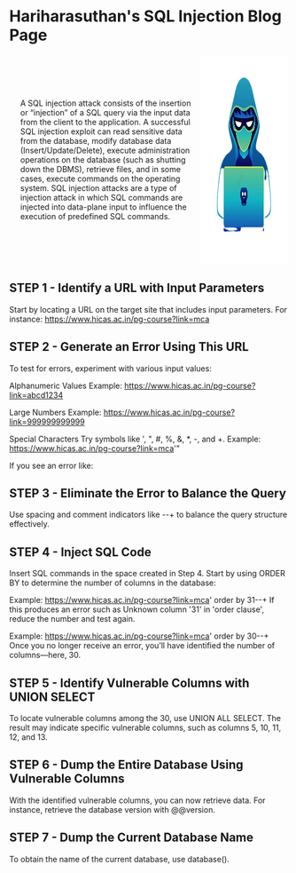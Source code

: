 # Hariharasuthan's SQL Injection Blog Page

<div style="display: flex; align-items: center;">
  <!-- Text on the right side -->
  <div style="flex: 2; padding-left: 20px;">
    <p>
      A SQL injection attack consists of the insertion or “injection” of a SQL query via the input data from the client to the application. 
      A successful SQL injection exploit can read sensitive data from the database, modify database data (Insert/Update/Delete), execute 
      administration operations on the database (such as shutting down the DBMS), retrieve files, and in some cases, execute commands 
      on the operating system. SQL injection attacks are a type of injection attack in which SQL commands are injected into data-plane input 
      to influence the execution of predefined SQL commands.
    </p>
  </div>
    <!-- Image on the left side -->
  <div style="flex: 1;">
    <img src="assets/images/blog1_image-removebg-preview.png" style="height: 375px; width: 340px;" alt="animae">
  </div>

</div>

## STEP 1 - Identify a URL with Input Parameters
Start by locating a URL on the target site that includes input parameters. For instance: https://www.hicas.ac.in/pg-course?link=mca

## STEP 2 - Generate an Error Using This URL
To test for errors, experiment with various input values:

Alphanumeric Values
Example: https://www.hicas.ac.in/pg-course?link=abcd1234

Large Numbers
Example: https://www.hicas.ac.in/pg-course?link=999999999999

Special Characters
Try symbols like ', ", #, %, &, *, -, and +.
Example: https://www.hicas.ac.in/pg-course?link=mca'"

If you see an error like:

## STEP 3 - Eliminate the Error to Balance the Query
Use spacing and comment indicators like --+ to balance the query structure effectively.

## STEP 4 - Inject SQL Code

Insert SQL commands in the space created in Step 4. Start by using ORDER BY to determine the number of columns in the database:

Example: https://www.hicas.ac.in/pg-course?link=mca' order by 31--+
If this produces an error such as Unknown column '31' in 'order clause', reduce the number and test again.

Example: https://www.hicas.ac.in/pg-course?link=mca' order by 30--+
Once you no longer receive an error, you’ll have identified the number of columns—here, 30.

## STEP 5 - Identify Vulnerable Columns with UNION SELECT

To locate vulnerable columns among the 30, use UNION ALL SELECT. The result may indicate specific vulnerable columns, such as columns 5, 10, 11, 12, and 13.

## STEP 6 - Dump the Entire Database Using Vulnerable Columns

With the identified vulnerable columns, you can now retrieve data. For instance, retrieve the database version with @@version.

## STEP 7 - Dump the Current Database Name

To obtain the name of the current database, use database().



